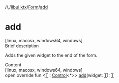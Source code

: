 //[.](../../index.md)/[libui.ktx](../index.md)/[Form](index.md)/[add](add.md)



# add  
[linux, macosx, windows64, windows]  
Brief description  


Adds the given widget to the end of the form.

  
  
  
Content  
[linux, macosx, windows64, windows]  
open override fun <[T](add.md) : [Control](../-control/index.md)<*>> [add](add.md)(widget: [T](add.md)): [T](add.md)  



